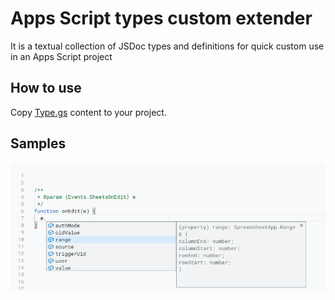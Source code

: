 # Apps Script types custom extender

It is a textual collection of JSDoc types and definitions for quick custom use in an Apps Script project

## How to use

Copy [Type.gs][types.gs_raw] content to your project.

## Samples

![Sheets Edit Event][sheets_edit.png ]

[types.gs_raw]: types.gs?raw=true
[sheets_edit.png]: assets/sheets_edit.png 'Sheets Edit Event'
